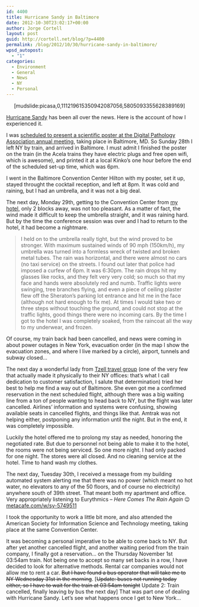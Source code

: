 ```yaml
---
id: 4400
title: Hurricane Sandy in Baltimore
date: 2012-10-30T23:02:17+00:00
author: Jorge Cortell
layout: post
guid: http://cortell.net/blog/?p=4400
permalink: /blog/2012/10/30/hurricane-sandy-in-baltimore/
wpsd_autopost:
  - "1"
categories:
  - Environment
  - General
  - News
  - NY
  - Personal
---
```

<p style="text-align: center">
  [mudslide:picasa,0,111219615350942087056,5805093355628389169]
</p>

<p style="text-align: left">
  <a title="http://earthobservatory.nasa.gov/NaturalHazards/view.php?id=79561" href="http://earthobservatory.nasa.gov/NaturalHazards/view.php?id=79561" target="_blank">Hurricane Sandy</a> has been all over the news. Here is the account of how I experienced it.
</p>

<p style="text-align: left">
  I was <a title="https://digitalpathologyassociation.org/poster-presenters" href="https://digitalpathologyassociation.org/poster-presenters" target="_blank">scheduled to present a scientific poster at the Digital Pathology Association annual meeting</a>, taking place in Baltimore, MD. So Sunday 28th I left NY by train, and arrived in Baltimore. I must admit I finished the poster on the train (in the Acela trains they have electric plugs and free open wifi, which is awesome), and printed it at a local Kinko&#8217;s one hour before the end of the scheduled set-up time, which was 6pm.
</p>

<p style="text-align: left">
  I went in the Baltimore Convention Center Hilton with my poster, set it up, stayed throught the cocktail reception, and left at 8pm. It was cold and raining, but I had an umbrella, and it was not a big deal.
</p>

<p style="text-align: left">
  The next day, Monday 29th, getting to the Convention Center from <a title="http://www.radisson.com/baltimore-hotel-md-21201/mdbalhar/home" href="http://www.radisson.com/baltimore-hotel-md-21201/mdbalhar/home" target="_blank">my hotel</a>, only 2 blocks away, was not too pleasant. As a matter of fact, the wind made it difficult to keep the umbrella straight, and it was raining hard. But by the time the conference session was over and I had to return to the hotel, it had become a nightmare.
</p>

> <p style="text-align: left">
>   I held on to the umbrella really tight, but the wind proved to be stronger. With maximum sustained winds of 90 mph (150km/h), my umbrella was turned into a formless wreck of twisted and broken metal tubes. The rain was horizontal, and there were almost no cars (no taxi service) on the streets. I found out later that police had imposed a curfew of 6pm. It was 6:30pm. The rain drops hit my glasses like rocks, and they felt very very cold; so much so that my face and hands were absolutely red and numb. Traffic lights were swinging, tree branches flying, and even a piece of ceiling plaster flew off the Sheraton&#8217;s parking lot entrance and hit me in the face (although not hard enough to fix me). At times I would take two or three steps without touching the ground, and could not stop at the traffic lights, good things there were no incoming cars. By the time I got to the hotel I was completely soaked, from the raincoat all the way to my underwear, and frozen.
> </p>

<p style="text-align: left">
  Of course, my train back had been cancelled, and news were coming in about power outages in New York, evacuation order (in the map I show the evacuation zones, and where I live marked by a circle), airport, tunnels and subway closed&#8230;
</p>

<p style="text-align: left">
  The next day a wonderful lady from <a title="http://www.tzell.com/tzell/index.htm" href="http://www.tzell.com/tzell/index.htm" target="_blank">Tzell travel group</a> (one of the very few that actually made it physically to their NY offices: that&#8217;s what I call dedication to customer satisfaction, I salute that determination) tried her best to help me find a way out of Baltimore. She even got me a confirmed reservation in the next scheduled flight, although there was a big waiting line from a ton of people wanting to head back to NY, but the flight was later cancelled. Airlines&#8217; information and systems were confusing, showing available seats in cancelled flights, and things like that. Amtrak was not helping either, postponing any information until the night. But in the end, it was completely impossible.
</p>

<p style="text-align: left">
  Luckily the hotel offered me to prolong my stay as needed, honoring the negotiated rate. But due to personnel not being able to make it to the hotel, the rooms were not being serviced. So one more night. I had only packed for one night. The stores were all closed. And no cleaning service at the hotel. Time to hand wash my clothes.
</p>

<p style="text-align: left">
  The next day, Tuesday 30th, I received a message from my building automated system alerting me that there was no power (which meant no hot water, no elevators to any of the 50 floors, and of course no electricity) anywhere south of 39th street. That meant both my apartment and office. Very appropriately listening to Eurythmics &#8211; <em>Here Comes The Rain Again</em> 😉 <a href="http://www.metacafe.com/w/sy-5749511"> metacafe.com/w/sy-5749511</a>
</p>

<p style="text-align: left">
  I took the opportunity to work a little bit more, and also attended the American Society for Information Science and Technology meeting, taking place at the same Convention Center.
</p>

<p style="text-align: left">
  It was becoming a personal imperative to be able to come back to NY. But after yet another cancelled flight, and another waiting period from the train company, I finally got a reservation&#8230; on the Thursday November 1st 03:54am train. Not being one to accept so many set backs in a row, I have decided to look for alternative methods. Rental car companies would not allow me to rent a car. <del>But I have found a bus operator that will take me to NY Wednesday 31st in the morning</del>. [<del>Update: buses not running today either, so I have to wait for the train at 03:54am tonight</del> Update 2: Train cancelled, finally leaving by bus the next day] That was part one of dealing with Hurricane Sandy. Let&#8217;s see what happens once I get to New York&#8230;
</p>